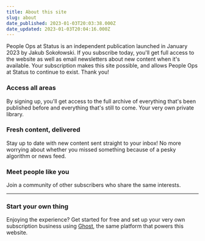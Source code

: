 ```yaml
---
title: About this site
slug: about
date_published: 2023-01-03T20:03:38.000Z
date_updated: 2023-01-03T20:04:16.000Z
---
```


People Ops at Status is an independent publication launched in January 2023 by Jakub Sokołowski. If you subscribe today, you'll get full access to the website as well as email newsletters about new content when it's available. Your subscription makes this site possible, and allows People Ops at Status to continue to exist. Thank you!

### Access all areas

By signing up, you'll get access to the full archive of everything that's been published before and everything that's still to come. Your very own private library.

### Fresh content, delivered

Stay up to date with new content sent straight to your inbox! No more worrying about whether you missed something because of a pesky algorithm or news feed.

### Meet people like you

Join a community of other subscribers who share the same interests.

---

### Start your own thing

Enjoying the experience? Get started for free and set up your very own subscription business using [Ghost](https://ghost.org), the same platform that powers this website.
